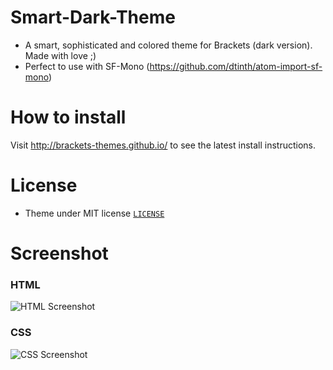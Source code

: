 # Smart-Dark-Theme
* A smart, sophisticated and colored theme for Brackets (dark version). Made with love ;)
* Perfect to use with SF-Mono (https://github.com/dtinth/atom-import-sf-mono)

# How to install
Visit http://brackets-themes.github.io/ to see the latest install instructions.

# License
* Theme under MIT license [`LICENSE`](LICENSE)

# Screenshot

### HTML

![HTML Screenshot](https://github.com/gthibaud/Smart-Dark-Theme/blob/master/html.png)

### CSS

![CSS Screenshot](https://github.com/gthibaud/Smart-Dark-Theme/blob/master/css2.png)
